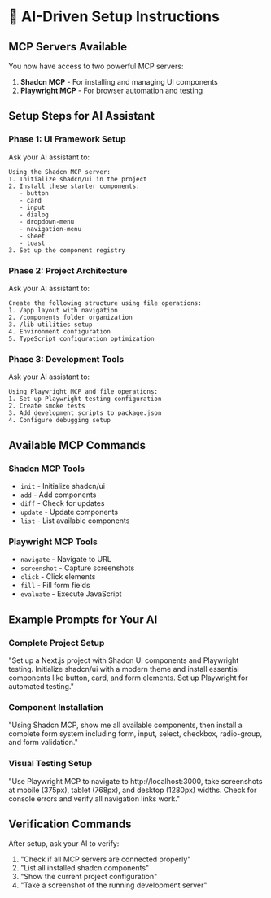 # 🤖 AI-Driven Setup Instructions

## MCP Servers Available
You now have access to two powerful MCP servers:
1. **Shadcn MCP** - For installing and managing UI components  
2. **Playwright MCP** - For browser automation and testing

## Setup Steps for AI Assistant

### Phase 1: UI Framework Setup
Ask your AI assistant to:
```
Using the Shadcn MCP server:
1. Initialize shadcn/ui in the project
2. Install these starter components:
   - button
   - card
   - input
   - dialog
   - dropdown-menu
   - navigation-menu
   - sheet
   - toast
3. Set up the component registry
```

### Phase 2: Project Architecture
Ask your AI assistant to:
```
Create the following structure using file operations:
1. /app layout with navigation
2. /components folder organization
3. /lib utilities setup
4. Environment configuration
5. TypeScript configuration optimization
```

### Phase 3: Development Tools
Ask your AI assistant to:
```
Using Playwright MCP and file operations:
1. Set up Playwright testing configuration
2. Create smoke tests
3. Add development scripts to package.json
4. Configure debugging setup
```

## Available MCP Commands

### Shadcn MCP Tools  
- `init` - Initialize shadcn/ui
- `add` - Add components
- `diff` - Check for updates
- `update` - Update components
- `list` - List available components

### Playwright MCP Tools
- `navigate` - Navigate to URL
- `screenshot` - Capture screenshots
- `click` - Click elements
- `fill` - Fill form fields
- `evaluate` - Execute JavaScript

## Example Prompts for Your AI

### Complete Project Setup
"Set up a Next.js project with Shadcn UI components and Playwright testing. Initialize shadcn/ui with a modern theme and install essential components like button, card, and form elements. Set up Playwright for automated testing."

### Component Installation
"Using Shadcn MCP, show me all available components, then install a complete form system including form, input, select, checkbox, radio-group, and form validation."

### Visual Testing Setup
"Use Playwright MCP to navigate to http://localhost:3000, take screenshots at mobile (375px), tablet (768px), and desktop (1280px) widths. Check for console errors and verify all navigation links work."

## Verification Commands

After setup, ask your AI to verify:
1. "Check if all MCP servers are connected properly"
2. "List all installed shadcn components"
3. "Show the current project configuration"
4. "Take a screenshot of the running development server"